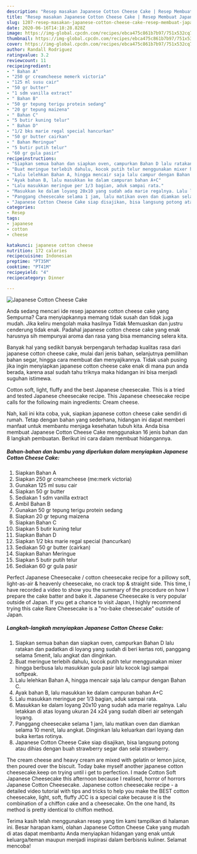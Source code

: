 ```yaml
---
description: "Resep masakan Japanese Cotton Cheese Cake | Resep Membuat Japanese Cotton Cheese Cake Yang Bikin Ngiler"
title: "Resep masakan Japanese Cotton Cheese Cake | Resep Membuat Japanese Cotton Cheese Cake Yang Bikin Ngiler"
slug: 1207-resep-masakan-japanese-cotton-cheese-cake-resep-membuat-japanese-cotton-cheese-cake-yang-bikin-ngiler
date: 2020-06-16T14:18:28.828Z
image: https://img-global.cpcdn.com/recipes/ebca475c861b7b97/751x532cq70/japanese-cotton-cheese-cake-foto-resep-utama.jpg
thumbnail: https://img-global.cpcdn.com/recipes/ebca475c861b7b97/751x532cq70/japanese-cotton-cheese-cake-foto-resep-utama.jpg
cover: https://img-global.cpcdn.com/recipes/ebca475c861b7b97/751x532cq70/japanese-cotton-cheese-cake-foto-resep-utama.jpg
author: Randall Rodriguez
ratingvalue: 3.2
reviewcount: 11
recipeingredient:
- " Bahan A"
- "250 gr creamcheese memerk victoria"
- "125 ml susu cair"
- "50 gr butter"
- "1 sdm vanilla extract"
- " Bahan B"
- "50 gr tepung terigu protein sedang"
- "20 gr tepung maizena"
- " Bahan C"
- "5 butir kuning telur"
- " Bahan D"
- "1/2 bks marie regal special hancurkan"
- "50 gr butter cairkan"
- " Bahan Meringue"
- "5 butir putih telur"
- "60 gr gula pasir"
recipeinstructions:
- "Siapkan semua bahan dan siapkan oven, campurkan Bahan D lalu ratakan dan padatkan di loyang yang sudah di beri kertas roti, panggang selama 5menit, lalu angkat dan dinginkan."
- "Buat meringue terlebih dahulu, kocok putih telur menggunakan mixer hingga berbusa lalu masukkan gula pasir lalu kocok lagi sampai softpeak."
- "Lalu lelehkan Bahan A, hingga mencair saja lalu campur dengan Bahan C."
- "Ayak bahan B, lalu masukkan ke dalam campuran bahan A+C"
- "Lalu masukkan meringue per 1/3 bagian, aduk sampai rata."
- "Masukkan ke dalam loyang 20x10 yang sudah ada marie regalnya. Lalu letakkan di atas loyang ukuran 24 x24 yang sudah diberi air setengah loyang."
- "Panggang cheesecake selama 1 jam, lalu matikan oven dan diamkan selama 10 menit, lalu angkat. Dinginkan lalu keluarkan dari loyang dan buka kertas rotinya."
- "Japanese Cotton Cheese Cake siap disajikan, bisa langsung potong atau dihias dengan buah strawberry segar dan selai strawberry."
categories:
- Resep
tags:
- japanese
- cotton
- cheese

katakunci: japanese cotton cheese 
nutrition: 172 calories
recipecuisine: Indonesian
preptime: "PT35M"
cooktime: "PT41M"
recipeyield: "4"
recipecategory: Dinner

---
```



![Japanese Cotton Cheese Cake](https://img-global.cpcdn.com/recipes/ebca475c861b7b97/751x532cq70/japanese-cotton-cheese-cake-foto-resep-utama.jpg)

Anda sedang mencari ide resep japanese cotton cheese cake yang Sempurna? Cara menyiapkannya memang tidak susah dan tidak juga mudah. Jika keliru mengolah maka hasilnya Tidak Memuaskan dan justru cenderung tidak enak. Padahal japanese cotton cheese cake yang enak harusnya sih mempunyai aroma dan rasa yang bisa memancing selera kita.

Banyak hal yang sedikit banyak berpengaruh terhadap kualitas rasa dari japanese cotton cheese cake, mulai dari jenis bahan, selanjutnya pemilihan bahan segar, hingga cara membuat dan menyajikannya. Tidak usah pusing jika ingin menyiapkan japanese cotton cheese cake enak di mana pun anda berada, karena asal sudah tahu triknya maka hidangan ini bisa menjadi suguhan istimewa.

Cotton soft, light, fluffy and the best Japanese cheesecake. This is a tried and tested Japanese cheesecake recipe. This Japanese cheesecake recipe calls for the following main ingredients: Cream cheese.


Nah, kali ini kita coba, yuk, siapkan japanese cotton cheese cake sendiri di rumah. Tetap dengan bahan yang sederhana, hidangan ini dapat memberi manfaat untuk membantu menjaga kesehatan tubuh kita. Anda bisa membuat Japanese Cotton Cheese Cake menggunakan 16 jenis bahan dan 8 langkah pembuatan. Berikut ini cara dalam membuat hidangannya.

<!--inarticleads1-->

##### Bahan-bahan dan bumbu yang diperlukan dalam menyiapkan Japanese Cotton Cheese Cake:

1. Siapkan  Bahan A
1. Siapkan 250 gr creamcheese (me:merk victoria)
1. Gunakan 125 ml susu cair
1. Siapkan 50 gr butter
1. Sediakan 1 sdm vanilla extract
1. Ambil  Bahan B
1. Gunakan 50 gr tepung terigu protein sedang
1. Siapkan 20 gr tepung maizena
1. Siapkan  Bahan C
1. Siapkan 5 butir kuning telur
1. Siapkan  Bahan D
1. Siapkan 1/2 bks marie regal special (hancurkan)
1. Sediakan 50 gr butter (cairkan)
1. Siapkan  Bahan Meringue
1. Siapkan 5 butir putih telur
1. Sediakan 60 gr gula pasir


Perfect Japanese Cheesecake / cotton cheesecake recipe for a pillowy soft, light-as-air &amp; heavenly cheesecake, no crack top &amp; straight side. This time, I have recorded a video to show you the summary of the procedure on how I prepare the cake batter and bake it. Japanese Cheesecake is very popular outside of Japan. If you get a chance to visit Japan, I highly recommend trying this cake Rare Cheesecake is a &#34;no-bake cheesecake&#34; outside of Japan. 

<!--inarticleads2-->

##### Langkah-langkah menyiapkan Japanese Cotton Cheese Cake:

1. Siapkan semua bahan dan siapkan oven, campurkan Bahan D lalu ratakan dan padatkan di loyang yang sudah di beri kertas roti, panggang selama 5menit, lalu angkat dan dinginkan.
1. Buat meringue terlebih dahulu, kocok putih telur menggunakan mixer hingga berbusa lalu masukkan gula pasir lalu kocok lagi sampai softpeak.
1. Lalu lelehkan Bahan A, hingga mencair saja lalu campur dengan Bahan C.
1. Ayak bahan B, lalu masukkan ke dalam campuran bahan A+C
1. Lalu masukkan meringue per 1/3 bagian, aduk sampai rata.
1. Masukkan ke dalam loyang 20x10 yang sudah ada marie regalnya. Lalu letakkan di atas loyang ukuran 24 x24 yang sudah diberi air setengah loyang.
1. Panggang cheesecake selama 1 jam, lalu matikan oven dan diamkan selama 10 menit, lalu angkat. Dinginkan lalu keluarkan dari loyang dan buka kertas rotinya.
1. Japanese Cotton Cheese Cake siap disajikan, bisa langsung potong atau dihias dengan buah strawberry segar dan selai strawberry.


The cream cheese and heavy cream are mixed with gelatin or lemon juice, then poured over the biscuit. Today bake myself another japanese cotton cheesecake.keep on trying until i get to perfection. I made Cotton Soft Japanese Cheesecake this afternoon because I realised, horror of horrors Japanese Cotton Cheesecake. Japanese cotton cheesecake recipe - a detailed video tutorial with tips and tricks to help you make the BEST cotton cheesecake, light, soft, fluffy JCC is a special cake because it is the combination of a chiffon cake and a cheesecake. On the one hand, its method is pretty identical to chiffon method. 

Terima kasih telah menggunakan resep yang tim kami tampilkan di halaman ini. Besar harapan kami, olahan Japanese Cotton Cheese Cake yang mudah di atas dapat membantu Anda menyiapkan hidangan yang enak untuk keluarga/teman maupun menjadi inspirasi dalam berbisnis kuliner. Selamat mencoba!

